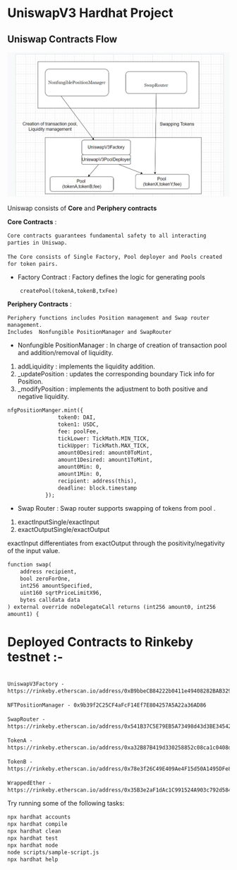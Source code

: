 # UniswapV3 Hardhat Project

## Uniswap Contracts Flow

![This is an image](/assets/images/uniswap.png)

Uniswap consists of **Core** and **Periphery contracts**

**Core Contracts** :

```
Core contracts guarantees fundamental safety to all interacting parties in Uniswap.

The Core consists of Single Factory, Pool deployer and Pools created for token pairs.

```

- Factory Contract : Factory defines the logic for generating pools

```
    createPool(tokenA,tokenB,txFee)
```

**Periphery Contracts** :

```
Periphery functions includes Position management and Swap router management.
Includes  Nonfungible PositionManager and SwapRouter

```

- Nonfungible PositionManager : In charge of creation of transaction pool and addition/removal of liquidity.

1. addLiquidity : implements the liquidity addition.
2. \_updatePosition : updates the corresponding boundary Tick info for Position.
3. \_modifyPosition : implements the adjustment to both positive and negative liquidity.

```
nfgPositionManger.mint({
                token0: DAI,
                token1: USDC,
                fee: poolFee,
                tickLower: TickMath.MIN_TICK,
                tickUpper: TickMath.MAX_TICK,
                amount0Desired: amount0ToMint,
                amount1Desired: amount1ToMint,
                amount0Min: 0,
                amount1Min: 0,
                recipient: address(this),
                deadline: block.timestamp
            });

```

- Swap Router : Swap router supports swapping of tokens from pool .

1.  exactInputSingle/exactInput
2.  exactOutputSingle/exactOutput

exactInput differentiates from exactOutput through the positivity/negativity of the input value.

```
function swap(
    address recipient,
    bool zeroForOne,
    int256 amountSpecified,
    uint160 sqrtPriceLimitX96,
    bytes calldata data
) external override noDelegateCall returns (int256 amount0, int256 amount1) {
```

# Deployed Contracts to Rinkeby testnet :-

```shell

UniswapV3Factory - https://rinkeby.etherscan.io/address/0xB9bbeCB84222b0411e49408282BAB329d91E8D67

NFTPositionManager - 0x9b39f2C25CF4aFcF14Ef7E804257A5A22a36AD86

SwapRouter - https://rinkeby.etherscan.io/address/0x541B37C5E79EB5A73498d43d3BE34542A81B8e30

TokenA - https://rinkeby.etherscan.io/address/0xa32B87B419d330258852c08ca1c0408d781BabF3

TokenB - https://rinkeby.etherscan.io/address/0x78e3f26C49E409Ae4F15d50A1495DFe8F1071398

WrappedEther - https://rinkeby.etherscan.io/address/0x35B3e2aF1dAc1C991524A903c792d584beaDC553
```

Try running some of the following tasks:

```shell
npx hardhat accounts
npx hardhat compile
npx hardhat clean
npx hardhat test
npx hardhat node
node scripts/sample-script.js
npx hardhat help
```
